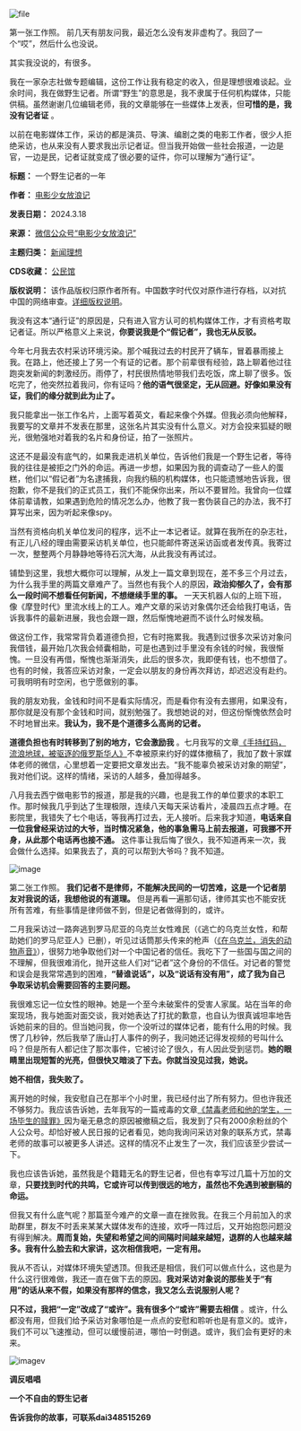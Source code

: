 ![file](https://chinadigitaltimes.net/chinese/files/2024/03/image-1710762770638.png)  

第一张工作照。
前几天有朋友问我，最近怎么没有发非虚构了。我回了一个“哎”，然后什么也没说。


其实我没说的，有很多。


我在一家杂志社做专题编辑，这份工作让我有稳定的收入，但是理想很难谈起。业余时间，我在做野生记者。所谓“野生”的意思是，我不隶属于任何机构媒体，只能供稿。虽然谢谢几位编辑老师，我的文章能够在一些媒体上发表，但**可惜的是，我没有记者证** 。


以前在电影媒体工作，采访的都是演员、导演、编剧之类的电影工作者，很少人拒绝采访，也从来没有人要求我出示记者证。但当我开始做一些社会报道，一边是官，一边是民，记者证就变成了很必要的证件，你可以理解为“通行证”。




**标题：** 一个野生记者的一年  

**作者：** [电影少女放浪记](https://chinadigitaltimes.net/space/电影少女放浪记)  

**发表日期：** 2024.3.18  

**来源：** [微信公众号“电影少女放浪记”](https://web.archive.org/web/https://mp.weixin.qq.com/s/OTGzF_GC_9j_KqgH2GGWpg)  

**主题归类：** [新闻理想](https://chinadigitaltimes.net/space/新闻理想)  

**CDS收藏：** [公民馆](https://chinadigitaltimes.net/space/%E5%85%AC%E6%B0%91%E9%A6%86)  

**版权说明：** 该作品版权归原作者所有。中国数字时代仅对原作进行存档，以对抗中国的网络审查。[详细版权说明](https://chinadigitaltimes.net/chinese/copyright)。


我没有这本“通行证”的原因是，只有进入官方认可的机构媒体工作，才有资格考取记者证。所以严格意义上来说，**你要说我是个“假记者”，我也无从反驳。** 


今年七月我去农村采访环境污染。那个喊我过去的村民开了辆车，冒着暴雨接上我。在路上，他还接上了另一个有证的记者。那个前辈很有经验，路上聊着他过往跑突发新闻的刺激经历。雨停了，村民很热情地带我们去吃饭，席上聊了很多。饭吃完了，他突然拉着我问，你有证吗？**他的语气很坚定，无从回避。好像如果没有证，我们的缘分就到此为止了。** 


我只能拿出一张工作名片，上面写着英文，看起来像个外媒。但我必须向他解释，我要写的文章并不发表在那里，这张名片其实没有什么意义。对方会投来狐疑的眼光，很勉强地对着我的名片和身份证，拍了一张照片。


这还不是最没有底气的，如果我走进机关单位，告诉他们我是一个野生记者，等待我的往往是被拒之门外的命运。再进一步想，如果因为我的调查动了一些人的蛋糕，他们以“假记者”为名逮捕我，向我约稿的机构媒体，也只能遗憾地告诉我，很抱歉，你不是我们的正式员工，我们不能保你出来，所以不要冒险。我曾向一位媒体前辈请教，如果遇到危险的情况怎么办，他教了我一套伪装自己的办法，我不打算写出来，因为听起来像spy。


当然有资格向机关单位发问的程序，远不止一本记者证。就算在我所在的杂志社，有正儿八经的理由需要采访机关单位，也只能邮件寄送采访函或者发传真。我寄过一次，整整两个月静静地等待石沉大海，从此我没有再试过。


铺垫到这里，我想大概你可以理解，从发上一篇文章到现在，差不多三个月过去，为什么我手里的两篇文章难产了。当然也有我个人的原因，**政治抑郁久了，会有那么一段时间不想看任何新闻，不想继续手里的事。** 一天天机器人似的上班下班，像《摩登时代》里流水线上的工人。难产文章的采访对象偶尔还会给我打电话，告诉我事件的最新进展，我也会跟一跟，然后惭愧地避而不谈什么时候发稿。


做这份工作，我常常背负着道德负担，它有时拖累我。我遇到过很多次采访对象问我借钱，最开始几次我会倾囊相助，可是也遇到过手里没有余钱的时候，我很惭愧。一旦没有再借，惭愧也渐渐消失，此后的很多次，我即便有钱，也不想借了。也有的时候，我答应采访对象，一定会以朋友的身份再次拜访，却迟迟没有赴约。可我明明有时空闲，也宁愿做别的事。


我的朋友劝我，金钱和时间不是看实际情况，而是看你有没有去挪用，如果没有，那你就是没有那个金钱和时间，就别勉强了。我想她说的对，但这份惭愧依然会时不时地冒出来。**我认为，我不是个道德多么高尚的记者。** 


**道德负担也有时转移到了别的地方，它会激励我** 。七月我写的文章[《手持红码，流浪地球，被驱逐的俄罗斯华人》](http://mp.weixin.qq.com/s?__biz=MzI3NDk5MDQxMA==&mid=2247485738&idx=1&sn=95671963357183ae88da3ce8f38e351b&chksm=eb0add0fdc7d541945e6670ba5125913d77c82d42a9ef8dc4a69f6d236cc5904264f6b1ce78a&scene=21#wechat_redirect)不幸被原来约好的媒体撤稿了，我加了数十家媒体老师的微信，心里想着一定要把文章发出去。“我不能辜负被采访对象的期望”，我对他们说。这样的情绪，采访的人越多，叠加得越多。


八月我去西宁做电影节的报道，那是我的兴趣，也是我工作的单位要求的本职工作。那时候我几乎到达了生理极限，连续八天每天采访看片，凌晨四五点才睡。在影院里，我错失了七个电话，等我再打过去，无人接听。后来我才知道，**电话来自一位我曾经采访过的大爷，当时情况紧急，他的事急需马上前去报道，可我挪不开身，从此那个电话再也接不通。** 这件事让我后悔了很久，我不知道再来一次，我会做什么选择。如果我去了，真的可以帮到大爷吗？我不知道。


![image](https://chinadigitaltimes.net/chinese/files/2024/03/post-706029-65f82c18cfd42.)  

第二张工作照。
**我们记者不是律师，不能解决民间的一切苦难，这是一个记者朋友对我说的话，我想他说的有道理。** 但是再看一遍那句话，律师其实也不能安抚所有苦难，有些事情是律师做不到，但是记者做得到的，或许。


二月我采访过一路奔逃到罗马尼亚的乌克兰女性难民（《逃亡的乌克兰女性，和帮助她们的罗马尼亚人》已删），听见过话筒那头传来的枪声（[《在乌克兰，消失的动物声音》](http://mp.weixin.qq.com/s?__biz=MzI3NDk5MDQxMA==&mid=2247485515&idx=1&sn=48e2f102805346da1fbb80ca56577c03&chksm=eb0adc6edc7d55788e89e4770f764062c90e98233ba62f7bd15517ff479efe3cb1f214676862&scene=21#wechat_redirect)），很努力地争取他们对一个中国记者的信任。我吃下了一些国与国之间的不理解，但我很难消化，抛开这些人们对“记者”这个身份的不信任。对记者的警觉和误会是我常常遇到的困难，**“替谁说话”，以及“说话有没有用”，成了我为自己争取采访机会需要回答的主要问题。** 


我很难忘记一位女性的眼神。她是一个至今未破案件的受害人家属。站在当年的命案现场，我与她面对面交谈，我对她表达了打扰的歉意，也自认为很真诚坦率地告诉她前来的目的。但当她问我，你一个没听过的媒体记者，能有什么用的时候。我愣了几秒钟，然后我举了唐山打人事件的例子，我问她还记得发视频的号叫什么吗？但是所有人都记住了那次事件，它被讨论了很久，有人因此受到惩罚。**她的眼睛里出现短暂的光亮，但很快又暗淡了下去。你就当没见过我，她说。** 


**她不相信，我失败了。** 


离开她的时候，我安慰自己在那半个小时里，我已经付出了所有努力。但也许我还不够努力。我应该告诉她，去年我写的一篇戒毒的文章[《禁毒老师和他的学生，一场毕生的赎罪》](http://mp.weixin.qq.com/s?__biz=MzI3NDk5MDQxMA==&mid=2247485702&idx=1&sn=8753b1dd9c3cd52e99a115b732a6755b&chksm=eb0add23dc7d543587a3a20170a519d8e1ac9fb275652e754793acd71b5f03b4f83d37075b8a&scene=21#wechat_redirect)因为毫无悬念的原因被撤稿之后，我发到了只有2000余粉丝的个人公众号。却恰好被人民日报的记者看见，她向我询问采访对象的联系方式，禁毒老师的故事可以被更多人讲述。这样的情况不止发生了一次，我们应该至少尝试一下。


我也应该告诉她，虽然我是个籍籍无名的野生记者，但也有幸写过几篇十万加的文章，**只要找到时代的共鸣，它或许可以传到很远的地方，虽然也不免遇到被删稿的命运。** 


但我又有什么底气呢？那篇至今难产的文章一直在挫败我。在我三个月前加入的求助群里，群友不时丢来某某大媒体发布的连接，欢呼一阵过后，又开始抱怨问题没有得到解决。**周而复始，失望和希望之间的间隔时间越来越短，退群的人也越来越多。我有什么脸去和大家讲，这次相信我吧，一定有用。** 


我从不否认，对媒体环境失望透顶。但我还是相信，我们可以做点什么，这也是为什么这行很难做，我还一直在做下去的原因。**我对采访对象说的那些关于“有用”的话从来不假，如果没有那样的信念，我又怎么去说服别人呢？** 


**只不过，我把“一定”改成了“或许”。我有很多个“或许”需要去相信** 。或许，什么都没有用，但我们给予采访对象哪怕是一点点的安慰和聆听也是有意义的。或许，我们不可以飞速推动，但可以缓慢前进，哪怕一时倒退。或许，我们会有更好的未来。


![imagev](https://chinadigitaltimes.net/chinese/files/2024/03/post-706029-65f82c18db20b.)


**调反唱唱**  


**一个不自由的野生记者** 


**告诉我你的故事，可联系dai348515269** 





